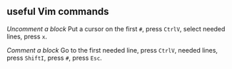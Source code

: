 ## useful Vim commands

*Uncomment a block* 
Put a cursor on the first `#`, press `CtrlV`, select needed lines, press `x`.

*Comment a block*
Go to the first needed line, press `CtrlV`, needed lines, press `ShiftI`, press `#`, press `Esc`.
